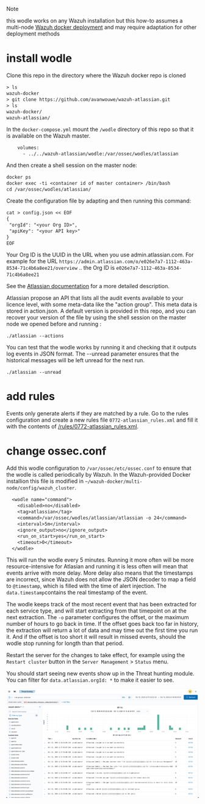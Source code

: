 > [!NOTE]  
> this wodle works on any Wazuh installation but this how-to assumes a multi-node [Wazuh docker deployment](https://github.com/wazuh/wazuh-docker) and may require adaptation for other deployment methods

# install wodle
Clone this repo in the directory where the Wazuh docker repo is cloned
```
> ls
wazuh-docker
> git clone https://github.com/avanwouwe/wazuh-atlassian.git
> ls
wazuh-docker/
wazuh-atlassian/
```

In the `docker-compose.yml` mount the `/wodle` directory of this repo so that it is available on the Wazuh master.
```
    volumes:
      - ../../wazuh-atlassian/wodle:/var/ossec/wodles/atlassian
```

And then create a shell session on the master node:
```
docker ps
docker exec -ti <container id of master container> /bin/bash
cd /var/ossec/wodles/atlassian/
```

Create the configuration file by adapting and then running this command:
```
cat > config.json << EOF
{
 "orgId": "<your Org ID>",
 "apiKey": "<your API key>"
}
EOF
```

Your Org ID is the UUID in the URL when you use admin.atlassian.com. For example for the URL `https://admin.atlassian.com/o/e026e7a7-1112-463a-8534-71c4b6a8ee21/overview`
.. the Org ID is `e026e7a7-1112-463a-8534-71c4b6a8ee21`

See the [Atlassian documentation](https://confluence.atlassian.com/jirakb/what-it-is-the-organization-id-and-where-to-find-it-1207189876.html) for a more detailed description.

Atlassian propose an API that lists all the audit events available to your licence level, with some meta-data like the "action group". This meta data is stored in action.json. A default version is provided in this repo, and you can recover your version of the file by using the shell session on the master node we opened before and running :
```
./atlassian --actions
```

You can test that the wodle works by running it and checking that it outputs log events in JSON format. The --unread parameter ensures that the historical messages will be left unread for the next run. 
```
./atlassian --unread
```

# add rules
Events only generate alerts if they are matched by a rule. Go to the rules configuration and create a new rules file `0772-atlassian_rules.xml` and fill it with the contents of [/rules/0772-atlassian_rules.xml](/rules/0772-atlassian_rules.xml).

# change ossec.conf
Add this wodle configuration to `/var/ossec/etc/ossec.conf` to ensure that the wodle is called periodically by Wazuh. In the Wazuh-provided Docker installion this file is modified in `~/wazuh-docker/multi-node/config/wazuh_cluster`.
```
  <wodle name="command">
    <disabled>no</disabled>
    <tag>atlassian</tag>
    <command>/var/ossec/wodles/atlassian/atlassian -o 24</command>
    <interval>5m</interval>
    <ignore_output>no</ignore_output>
    <run_on_start>yes</run_on_start>
    <timeout>0</timeout>
  </wodle>
```

This will run the wodle every 5 minutes. Running it more often will be more resource-intensive for Atlasian and running it is less often will mean that events arrive with more delay. More delay also means that the timestamps are incorrect, since Wazuh does not allow the JSON decoder to map a field to `@timestamp`, which is filled with the time of alert injection. The `data.timestamp`contains the real timestamp of the event.

The wodle keeps track of the most recent event that has been extracted for each service type, and will start extracting from that timepoint on at the next extraction. The `-o` parameter configures the offset, or the maximum number of hours to go back in time. If the offset goes back too far in history, the extraction will return a lot of data and may time out the first time you run it. And if the offset is too short it will result in missed events, should the wodle stop running for longth than that period.

Restart the server for the changes to take effect, for example using the `Restart cluster` button in the `Server Management` > `Status` menu.

You should start seeing new events show up in the Threat hunting module. You can filter for `data.atlassian.orgId: *` to make it easier to see.

![screenshot of Atlassian events in Wazuh](/doc/atlassian%20screenshot.png)
